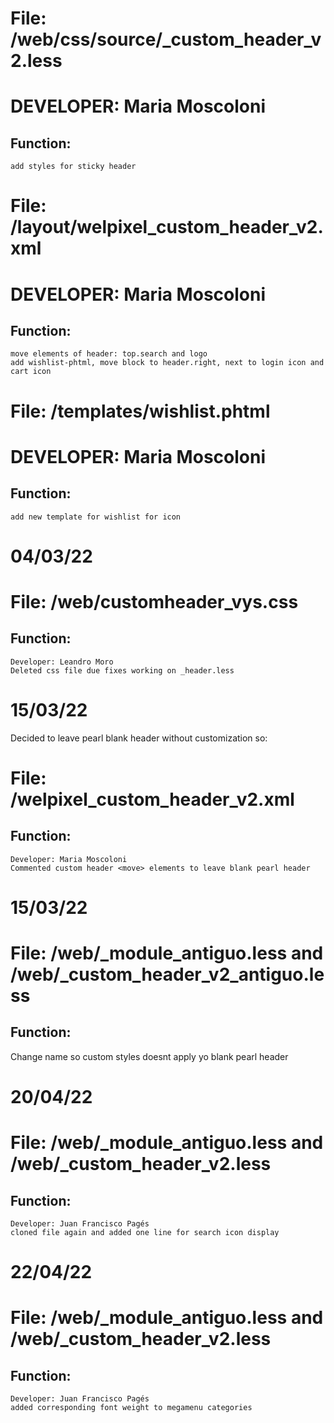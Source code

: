 # File: /web/css/source/\_custom_header_v2.less

# DEVELOPER: Maria Moscoloni

## Function:

    add styles for sticky header

# File: /layout/welpixel_custom_header_v2.xml

# DEVELOPER: Maria Moscoloni

## Function:

    move elements of header: top.search and logo
    add wishlist-phtml, move block to header.right, next to login icon and cart icon

# File: /templates/wishlist.phtml

# DEVELOPER: Maria Moscoloni

## Function:

    add new template for wishlist for icon

# 04/03/22

# File: /web/customheader_vys.css

## Function:

    Developer: Leandro Moro
    Deleted css file due fixes working on _header.less

# 15/03/22
Decided to leave pearl blank header without customization so:

# File: /welpixel_custom_header_v2.xml

## Function:

    Developer: Maria Moscoloni
    Commented custom header <move> elements to leave blank pearl header


# 15/03/22

# File: /web/_module_antiguo.less and /web/_custom_header_v2_antiguo.less

## Function:

Change name so custom styles doesnt apply yo blank pearl header

# 20/04/22

# File: /web/_module_antiguo.less and /web/_custom_header_v2.less

## Function:
    Developer: Juan Francisco Pagés
    cloned file again and added one line for search icon display

# 22/04/22

# File: /web/_module_antiguo.less and /web/_custom_header_v2.less

## Function:
    Developer: Juan Francisco Pagés
    added corresponding font weight to megamenu categories